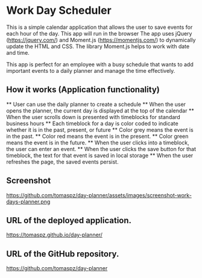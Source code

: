 # Work Day Scheduler

This is a simple calendar application that allows the user to save events for each hour of the day. 
This app will run in the browser 
The app uses jQuery (https://jquery.com/) and Moment.js (https://momentjs.com/) to dynamically update the HTML and CSS.
The library Moment.js helps to work with date and time. 

This app is perfect for an employee with a busy schedule that wants to add important events to a daily planner and manage the time effectively.

## How it works (Application functionality)

** User can use the daily planner to create a schedule
** When the user opens the planner, the current day is displayed at the top of the calendar 
** When the user scrolls down is presented with timeblocks for standard business hours
** Each timeblock for a day is color coded to indicate whether it is in the past, present, or future
** Color grey means the event is in the past.
** Color red means the event is in the present.
** Color green means the event is in the future.
** When the user clicks into a timeblock, the user can enter an event.
** When the user clicks the save button for that timeblock, the text for that event is saved in local storage
** When the user refreshes the page, the saved events persist.

## Screenshot

https://github.com/tomaspz/day-planner/assets/images/screenshot-work-days-planner.png

## URL of the deployed application.

https://tomaspz.github.io/day-planner/

## URL of the GitHub repository.

https://github.com/tomaspz/day-planner
